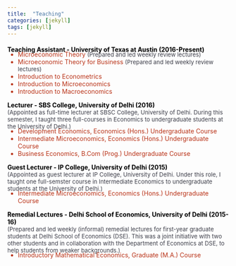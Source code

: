 ```yaml
---
title:  "Teaching"
categories: [jekyll]
tags: [jekyll]
---
```

<!---<h4><strong><p>University of Texas at Austin</p></strong></h4>-->
<p style="margin-top:20px;"><strong style="color:#000000;">Teaching Assistant - University of Texas at Austin (2016-Present) </strong></p>

<!---
<br />(<a href="" target="_blank">Course evaluations</a>)</p>
-->
<ul style="margin-top:-20px;">
  <li style="color:#b93318;">Microeconomic Theory   <font size="-1" style="color:#3d3e49;">(Prepared and led weekly review lectures)</font> </li>
  <li style="color:#b93318;">Microeconomic Theory for Business <font size="-1" style="color:#3d3e49;">(Prepared and led weekly review lectures)</font> </li>
  <li style="color:#b93318;">Introduction to Econometrics </li> 
  <li style="color:#b93318;">Introduction to Microeconomics </li> 
  <li style="color:#b93318;">Introduction to Macroeconomics </li>  
</ul> 

<!---<h4><strong><p style="margin-top:20px;">University of Delhi</p></strong></h4>-->
<p><strong style="color:#000000;">Lecturer - SBS College, University of Delhi  (2016) <br> </strong>
 <font size="-1" style="color:#3d3e49;">(Appointed as full-time lecturer at SBSC College, University of Delhi. During this semester, I taught three full-courses in Economics to undergraduate students at the University of Delhi.)</font> </p>

<!---
<br />(<a href="" target="_blank">Course evaluations</a>)</p>
-->
<ul style="margin-top:-20px;">
  <li style="color:#b93318;">Development Economics, Economics (Hons.) Undergraduate Course </li>
  <li style="color:#b93318;">Intermediate Microeconomics, Economics (Hons.) Undergraduate Course </li>
  <li style="color:#b93318;">Business Economics, B.Com (Prog.) Undergraduate Course</li>
</ul>

<p><strong style="color:#000000;">Guest Lecturer - IP College, University of Delhi (2015) </strong><br>
 <font size="-1" style="color:#3d3e49;">(Appointed as guest lecturer at IP College, University of Delhi. Under this role, I taught one full-semster course in Intermediate Economics to undergraduate students at the University of Delhi.)</font> </p> 

<!---
<br />(<a href="" target="_blank">Course evaluations</a>)</p>
-->
<ul style="margin-top:-20px;">
<li style="color:#b93318;">Intermediate Microeconomics, Economics (Hons.) Undergraduate Course</li>
</ul>

<p><strong style="color:#000000;">Remedial Lectures - Delhi School of Economics, University of Delhi (2015-16) </strong> <br>
 <font size="-1" style="color:#3d3e49;">(Prepared and led weekly (informal) remedial lectures for first-year graduate students at Delhi School of Economics (DSE). This was a joint initiative with two other students and in collaboration with the Department of Economics at DSE, to help students from weaker backgrounds.) </font> </p>
 
<!---
<br />(<a href="" target="_blank">Course evaluations</a>)</p>
-->
<ul style="margin-top:-20px;">
<li style="color:#b93318;">Introductory Mathematical Economics, Graduate (M.A.) Course</li>
</ul>




